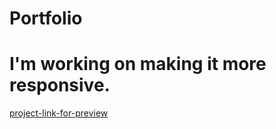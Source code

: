 # Portfolio
# I'm working on making it more responsive.




[project-link-for-preview](https://satyam-joshi-a-developer.github.io/Portfolio/)
